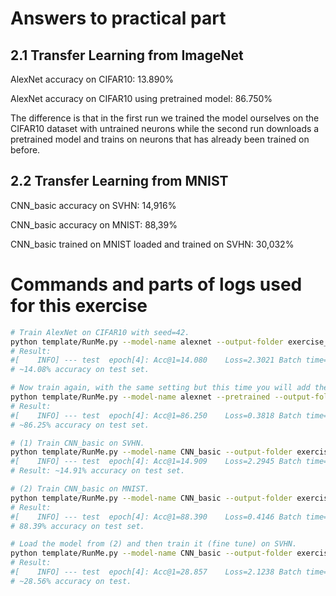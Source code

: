 # Answers to practical part
## 2.1 Transfer Learning from ImageNet

AlexNet accuracy on CIFAR10: 13.890%

AlexNet accuracy on CIFAR10 using pretrained model: 86.750% 

The difference is that in the first run we trained the model ourselves on the CIFAR10 dataset with untrained neurons
while the second run downloads a pretrained model and trains on neurons that has already been trained on before.

## 2.2 Transfer Learning from MNIST

CNN_basic accuracy on SVHN: 14,916%

CNN_basic accuracy on MNIST: 88,39%

CNN_basic trained on MNIST loaded and trained on SVHN: 30,032%


# Commands and parts of logs used for this exercise
```sh
# Train AlexNet on CIFAR10 with seed=42.
python template/RunMe.py --model-name alexnet --output-folder exercise_2_log --dataset-folder toy_datasets/CIFAR10 --seed 42 --ignoregit --no-cuda
# Result:
#[    INFO] --- test  epoch[4]: Acc@1=14.080	Loss=2.3021	Batch time=0.343 (0.005 to load data) (evaluate.py:141)
# ~14.08% accuracy on test set.

# Now train again, with the same setting but this time you will add the flag -pretrained.
python template/RunMe.py --model-name alexnet --pretrained --output-folder exercise_2_log --dataset-folder toy_datasets/CIFAR10 --seed 42 --ignoregit --no-cuda
# Result:
#[    INFO] --- test  epoch[4]: Acc@1=86.250    Loss=0.3818 Batch time=0.342 (0.004 to load data) (evaluate.py:141)
# ~86.25% accuracy on test set.

# (1) Train CNN_basic on SVHN.
python template/RunMe.py --model-name CNN_basic --output-folder exercise_2_log --dataset-folder toy_datasets/SVHN --seed 42 --ignoregit
#[    INFO] --- test  epoch[4]: Acc@1=14.909    Loss=2.2945 Batch time=0.011 (0.001 to load data) (evaluate.py:141)
# Result: ~14.91% accuracy on test set.

# (2) Train CNN_basic on MNIST.
python template/RunMe.py --model-name CNN_basic --output-folder exercise_2_log --dataset-folder toy_datasets/MNIST --seed 42 --ignoregit
# Result:
#[    INFO] --- test  epoch[4]: Acc@1=88.390    Loss=0.4146 Batch time=0.094 (0.082 to load data) (evaluate.py:141)
# 88.39% accuracy on test set.

# Load the model from (2) and then train it (fine tune) on SVHN.
python template/RunMe.py --model-name CNN_basic --output-folder exercise_2_log --dataset-folder toy_datasets/SVHN --seed 42 --ignoregit --load-model exercise_2_log/mnist_CNN_basic/MNIST/seed=42/07-04-20-18h-14m-21s/checkpoint.pth.tar
# Result:
#[    INFO] --- test  epoch[4]: Acc@1=28.857    Loss=2.1238 Batch time=0.011 (0.001 to load data) (evaluate.py:141)
# ~28.56% accuracy on test.
```
